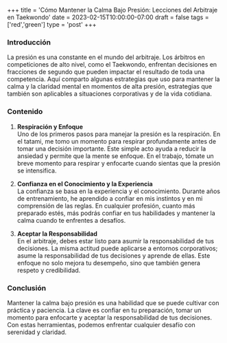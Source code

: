 +++
title = 'Cómo Mantener la Calma Bajo Presión: Lecciones del Arbitraje en Taekwondo'
date = 2023-02-15T10:00:00-07:00
draft = false
tags = ['red','green']
type = 'post'
+++
### **Introducción**
La presión es una constante en el mundo del arbitraje. Los árbitros en competiciones de alto nivel, como el Taekwondo, enfrentan decisiones en fracciones de segundo que pueden impactar el resultado de toda una competencia. Aquí comparto algunas estrategias que uso para mantener la calma y la claridad mental en momentos de alta presión, estrategias que también son aplicables a situaciones corporativas y de la vida cotidiana.

### **Contenido**
1. **Respiración y Enfoque**  
   Uno de los primeros pasos para manejar la presión es la respiración. En el tatami, me tomo un momento para respirar profundamente antes de tomar una decisión importante. Este simple acto ayuda a reducir la ansiedad y permite que la mente se enfoque. En el trabajo, tómate un breve momento para respirar y enfocarte cuando sientas que la presión se intensifica.

2. **Confianza en el Conocimiento y la Experiencia**  
   La confianza se basa en la experiencia y el conocimiento. Durante años de entrenamiento, he aprendido a confiar en mis instintos y en mi comprensión de las reglas. En cualquier profesión, cuanto más preparado estés, más podrás confiar en tus habilidades y mantener la calma cuando te enfrentes a desafíos.

3. **Aceptar la Responsabilidad**  
   En el arbitraje, debes estar listo para asumir la responsabilidad de tus decisiones. La misma actitud puede aplicarse a entornos corporativos; asume la responsabilidad de tus decisiones y aprende de ellas. Este enfoque no solo mejora tu desempeño, sino que también genera respeto y credibilidad.

### **Conclusión**
Mantener la calma bajo presión es una habilidad que se puede cultivar con práctica y paciencia. La clave es confiar en tu preparación, tomar un momento para enfocarte y aceptar la responsabilidad de tus decisiones. Con estas herramientas, podemos enfrentar cualquier desafío con serenidad y claridad.

